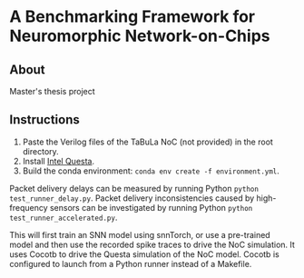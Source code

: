 # A Benchmarking Framework for Neuromorphic Network-on-Chips
## About
Master's thesis project
## Instructions
1. Paste the Verilog files of the TaBuLa NoC (not provided) in the root directory.
2. Install [Intel Questa](https://www.intel.com/content/www/us/en/software/programmable/quartus-prime/questa-edition.html).
3. Build the conda environment: `conda env create -f environment.yml`.

Packet delivery delays can be measured by running Python  `python test_runner_delay.py`. 
Packet delivery inconsistencies caused by high-frequency sensors can be investigated by running Python  `python test_runner_accelerated.py`. 

This will first train an SNN model using snnTorch, or use a pre-trained model and then use the recorded spike traces to drive the NoC simulation. It uses Cocotb to drive the Questa simulation of the NoC model. Cocotb is configured to launch from a Python runner instead of a Makefile.
